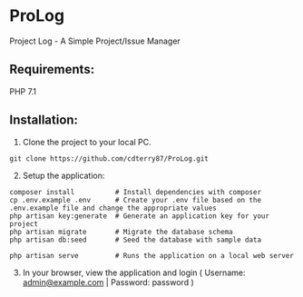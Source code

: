 # ProLog
Project Log - A Simple Project/Issue Manager

## Requirements:
PHP 7.1

## Installation:
1. Clone the project to your local PC.
```
git clone https://github.com/cdterry87/ProLog.git
```

2. Setup the application:
```
composer install          # Install dependencies with composer
cp .env.example .env      # Create your .env file based on the .env.example file and change the appropriate values
php artisan key:generate  # Generate an application key for your project
php artisan migrate       # Migrate the database schema
php artisan db:seed       # Seed the database with sample data

php artisan serve         # Runs the application on a local web server
```

3. In your browser, view the application and login ( Username: admin@example.com | Password: password )
